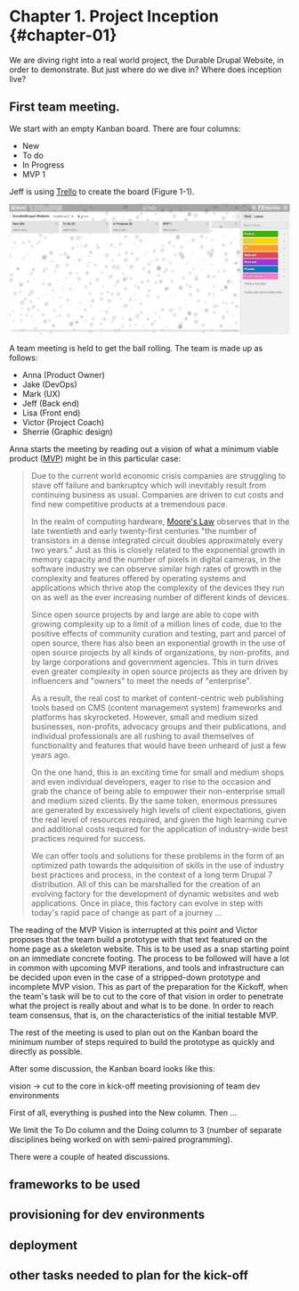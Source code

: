 # Chapter 1. Project Inception {#chapter-01}

We are diving right into a real world project, the Durable Drupal Website, in order to demonstrate. But just where do we dive in? Where does inception live?

## First team meeting.

We start with an empty Kanban board. There are four columns:

* New
* To do
* In Progress
* MVP 1

Jeff is using [Trello](https://trello.com/) to create the board (Figure 1-1).

![Figure 1-1. Empty Kanban Board for New Project](images/c1_01.jpg)

A team meeting is held to get the ball rolling. The team is made up as follows:

* Anna (Product Owner)
* Jake (DevOps)
* Mark (UX)
* Jeff (Back end)
* Lisa (Front end)
* Victor (Project Coach)
* Sherrie (Graphic design)

Anna starts the meeting by reading out a vision of what a minimum viable product ([MVP](http://en.wikipedia.org/wiki/Minimum_viable_product)) might be in this particular case:

> Due to the current world economic crisis companies are struggling to stave off failure and bankruptcy which will inevitably result from continuing business as usual. Companies are driven to cut costs and find new competitive products at a tremendous pace.
>
> In the realm of computing hardware, [Moore's Law](http://en.wikipedia.org/wiki/Moore%27s_law) observes that in the late twentieth and early twenty-first centuries "the number of transistors in a dense integrated circuit doubles approximately every two years." Just as this is closely related to the exponential growth in memory capacity and the number of pixels in digital cameras, in the software industry we can observe similar high rates of growth in the complexity and features offered by operating systems and applications which thrive atop the complexity of the devices they run on as well as the ever increasing number of different kinds of devices.
>
> Since open source projects by and large are able to cope with growing complexity up to a limit of a million lines of code, due to the positive effects of community curation and testing, part and parcel of open source, there has also been an exponential growth in the use of open source projects by all kinds of organizations, by non-profits, and by large corporations and government agencies. This in turn drives even greater complexity in open source projects as they are driven by influencers and "owners" to meet the needs of "enterprise".
>
> As a result, the real cost to market of content-centric web publishing tools based on CMS (content management system) frameworks and platforms has skyrocketed. However, small and medium sized businesses, non-profits, advocacy groups and their publications, and individual professionals are all rushing to avail themselves of functionality and features that would have been unheard of just a few years ago.
>
> On the one hand, this is an exciting time for small and medium shops and even individual developers, eager to rise to the occasion and grab the chance of being able to empower their non-enterprise small and medium sized clients. By the same token, enormous pressures are generated by excessively high levels of client expectations, given the real level of resources required, and given the high learning curve and additional costs required for the application of industry-wide best practices required for success.
>
> We can offer tools and solutions for these problems in the form of an optimized path towards the adquisition of skills in the use of industry best practices and process, in the context of a long term Drupal 7 distribution. All of this can be marshalled for the creation of an evolving factory for the development of dynamic websites and web applications. Once in place, this factory can evolve in step with today's rapid pace of change as part of a journey ...
>

The reading of the MVP Vision is interrupted at this point and Victor proposes that the team build a prototype with that text featured on the home page as a skeleton website. This is to be used as a snap starting point on an immediate concrete footing. The process to be followed will have a lot in common with upcoming MVP iterations, and tools and infrastructure can be decided upon even in the case of a stripped-down prototype and incomplete MVP vision. This as part of the preparation for the Kickoff, when the team's task will be to cut to the core of that vision in order to penetrate what the project is really about and what is to be done. In order to reach team consensus, that is, on the characteristics of the initial testable MVP.

The rest of the meeting is used to plan out on the Kanban board the minimum number of steps required to build the prototype as quickly and directly as possible. 

After some discussion, the Kanban board looks like this:

vision -> cut to the core in kick-off meeting
provisioning of team dev environments 

First of all, everything is pushed into the New column. Then ...

We limit the To Do column and the Doing column to 3 (number of separate disciplines being worked on with semi-paired programming).

There were a couple of heated discussions.

## frameworks to be used

## provisioning for dev environments

## deployment

## other tasks needed to plan for the kick-off